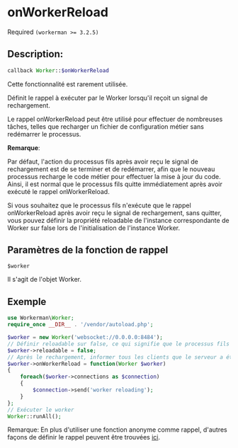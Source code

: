 # onWorkerReload
Required `(workerman >= 3.2.5)`
## Description:
```php
callback Worker::$onWorkerReload
```
Cette fonctionnalité est rarement utilisée.

Définit le rappel à exécuter par le Worker lorsqu'il reçoit un signal de rechargement.

Le rappel onWorkerReload peut être utilisé pour effectuer de nombreuses tâches, telles que recharger un fichier de configuration métier sans redémarrer le processus.

**Remarque**:

Par défaut, l'action du processus fils après avoir reçu le signal de rechargement est de se terminer et de redémarrer, afin que le nouveau processus recharge le code métier pour effectuer la mise à jour du code. Ainsi, il est normal que le processus fils quitte immédiatement après avoir exécuté le rappel onWorkerReload.

Si vous souhaitez que le processus fils n'exécute que le rappel onWorkerReload après avoir reçu le signal de rechargement, sans quitter, vous pouvez définir la propriété reloadable de l'instance correspondante de Worker sur false lors de l'initialisation de l'instance Worker.


## Paramètres de la fonction de rappel

 ``` $worker ```

Il s'agit de l'objet Worker.


## Exemple


```php
use Workerman\Worker;
require_once __DIR__ . '/vendor/autoload.php';

$worker = new Worker('websocket://0.0.0.0:8484');
// Définir reloadable sur false, ce qui signifie que le processus fils n'exécutera pas de redémarrage en cas de signal de rechargement
$worker->reloadable = false;
// Après le rechargement, informer tous les clients que le serveur a été rechargé
$worker->onWorkerReload = function(Worker $worker)
{
    foreach($worker->connections as $connection)
    {
        $connection->send('worker reloading');
    }
};
// Exécuter le worker
Worker::runAll();
```

Remarque: En plus d'utiliser une fonction anonyme comme rappel, d'autres façons de définir le rappel peuvent être trouvées [ici](../faq/callback_methods.md).
